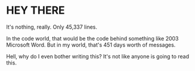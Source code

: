 # HEY THERE
It's nothing, really.  Only 45,337 lines. 

In the code world, that would be the code behind something like 2003 Microsoft Word. But in my world, that's 451 days worth of messages.


Hell, why do I even bother writing this? It's not like anyone is going to read this. 